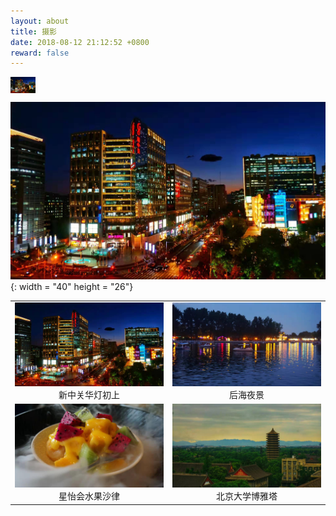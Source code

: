 ```yaml
---
layout: about
title: 摄影
date: 2018-08-12 21:12:52 +0800
reward: false
---
```


<img src="/images/20190902-01.jpg" width = "40" height = "26" alt="新中关华灯初上" 
align=center>


![新中关华灯初上](/images/20190902-01.jpg){: width = "40" height = "26"}


<table>
    <tr>
        <td><center><img src="/images/20190902-01.jpg" >新中关华灯初上</center></td>
        <td><center><img src="/images/20190902-02.jpg" >后海夜景</center></td>
    </tr>
    <tr>
        <td><center><img src="/images/20190902-03.jpg" >星怡会水果沙律</center></td>
        <td><center><img src="/images/20190902-04.jpg" >北京大学博雅塔</center></td>
    </tr>
</table>

